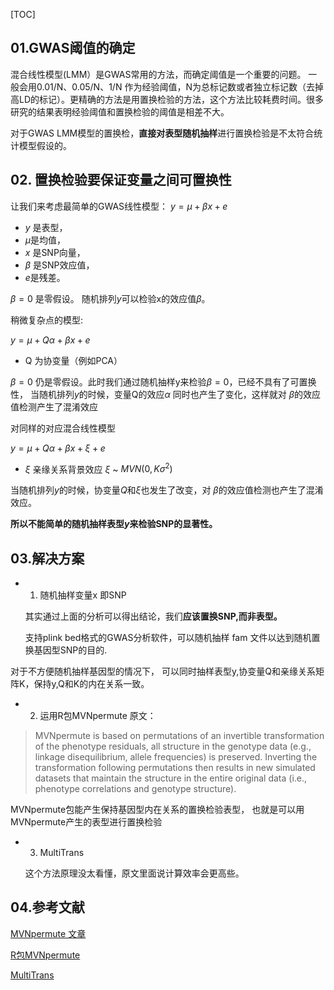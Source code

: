 [TOC]
## 01.GWAS阈值的确定

混合线性模型(LMM）是GWAS常用的方法，而确定阈值是一个重要的问题。 一般会用0.01/N、0.05/N、1/N 作为经验阈值，N为总标记数或者独立标记数（去掉高LD的标记）。更精确的方法是用置换检验的方法，这个方法比较耗费时间。很多研究的结果表明经验阈值和置换检验的阈值是相差不大。

对于GWAS LMM模型的置换检，**直接对表型随机抽样**进行置换检验是不太符合统计模型假设的。

## 02. 置换检验要保证变量之间可置换性

让我们来考虑最简单的GWAS线性模型：
                   $y = \mu + \beta x +e$

 - $y$ 是表型，
 - $\mu$是均值，
 - $x$ 是SNP向量，
 - $\beta$ 是SNP效应值，
 - $e$是残差。

$\beta = 0$ 是零假设。 随机排列$y$可以检验x的效应值$\beta$。

稍微复杂点的模型:

$y = \mu +Q \alpha + \beta x +e$
 
- Q 为协变量（例如PCA）

$\beta = 0$ 仍是零假设。此时我们通过随机抽样y来检验$\beta = 0$，已经不具有了可置换性， 当随机排列$y$的时候，变量Q的效应$\alpha$ 同时也产生了变化，这样就对 $\beta$的效应值检测产生了混淆效应

对同样的对应混合线性模型

 $y = \mu +Q \alpha + \beta x + \xi +e$ 

- $\xi$ 亲缘关系背景效应  $\xi$ ~ $MVN(0,K\sigma^2)$

当随机排列$y$的时候，协变量$Q$和$\xi$也发生了改变，对 $\beta$的效应值检测也产生了混淆效应。

**所以不能简单的随机抽样表型$y$来检验SNP的显著性。**

## 03.解决方案

 - 01. 随机抽样变量x 即SNP
 
    其实通过上面的分析可以得出结论，我们**应该置换SNP,而非表型。**
    
    支持plink bed格式的GWAS分析软件，可以随机抽样 fam 文件以达到随机置换基因型SNP的目的.

 对于不方便随机抽样基因型的情况下， 可以同时抽样表型y,协变量Q和亲缘关系矩阵K，保持y,Q和K的内在关系一致。
    
 - 02. 运用R包MVNpermute
原文：

>  MVNpermute is based on permutations of an invertible transformation of the phenotype residuals, all structure in the genotype data (e.g., linkage disequilibrium, allele frequencies) is preserved. Inverting the transformation following permutations then results in new simulated datasets that maintain the structure in the entire original data (i.e., phenotype correlations and genotype structure).

MVNpermute包能产生保持基因型内在关系的置换检验表型， 也就是可以用MVNpermute产生的表型进行置换检验

 - 03. MultiTrans
 
    这个方法原理没太看懂，原文里面说计算效率会更高些。
    



## 04.参考文献

[MVNpermute 文章](https://onlinelibrary.wiley.com/doi/full/10.1002/gepi.21893)

[R包MVNpermute](https://cran.r-project.org/web/packages/mvnpermute/)

[MultiTrans](https://genomebiology.biomedcentral.com/articles/10.1186/s13059-016-0903-6)









    
    




